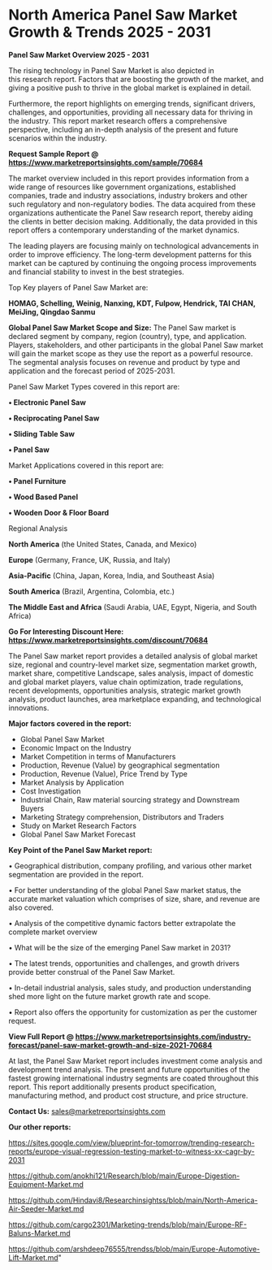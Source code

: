 # North America Panel Saw Market Growth & Trends 2025 - 2031

<Strong> Panel Saw Market Overview 2025 - 2031</strong>

The rising technology in Panel Saw Market is also depicted in this research report. Factors that are boosting the growth of the market, and giving a positive push to thrive in the global market is explained in detail.

Furthermore, the report highlights on emerging trends, significant drivers, challenges, and opportunities, providing all necessary data for thriving in the industry. This report market research offers a comprehensive perspective, including an in-depth analysis of the present and future scenarios within the industry.

<strong>Request Sample Report @ <a href=https://www.marketreportsinsights.com/sample/70684>https://www.marketreportsinsights.com/sample/70684</a></strong>

The market overview included in this report provides information from a wide range of resources like government organizations, established companies, trade and industry associations, industry brokers and other such regulatory and non-regulatory bodies. The data acquired from these organizations authenticate the Panel Saw research report, thereby aiding the clients in better decision making. Additionally, the data provided in this report offers a contemporary understanding of the market dynamics.

The leading players are focusing mainly on technological advancements in order to improve efficiency. The long-term development patterns for this market can be captured by continuing the ongoing process improvements and financial stability to invest in the best strategies.

Top Key players of Panel Saw Market are:

<strong>HOMAG, Schelling, Weinig, Nanxing, KDT, Fulpow, Hendrick, TAI CHAN, MeiJing, Qingdao Sanmu</strong>

<strong><b>Global Panel Saw Market Scope and Size:</b></strong>
The Panel Saw market is declared segment by company, region (country), type, and application. Players, stakeholders, and other participants in the global Panel Saw market will gain the market scope as they use the report as a powerful resource. The segmental analysis focuses on revenue and product by type and application and the forecast period of 2025-2031.

Panel Saw Market Types covered in this report are:

<strong>• Electronic Panel Saw

• Reciprocating Panel Saw

• Sliding Table Saw

• Panel Saw</strong>

Market Applications covered in this report are:

<strong>• Panel Furniture

• Wood Based Panel

• Wooden Door & Floor Board</strong> 

Regional Analysis

<strong>North America</strong> (the United States, Canada, and Mexico)

<strong>Europe</strong> (Germany, France, UK, Russia, and Italy)

<strong>Asia-Pacific</strong> (China, Japan, Korea, India, and Southeast Asia)

<strong>South America</strong> (Brazil, Argentina, Colombia, etc.)

<strong>The Middle East and Africa</strong> (Saudi Arabia, UAE, Egypt, Nigeria, and South Africa)

<strong>Go For Interesting Discount Here: <a href=https://www.marketreportsinsights.com/discount/70684>https://www.marketreportsinsights.com/discount/70684</a></strong>

The Panel Saw market report provides a detailed analysis of global market size, regional and country-level market size, segmentation market growth, market share, competitive Landscape, sales analysis, impact of domestic and global market players, value chain optimization, trade regulations, recent developments, opportunities analysis, strategic market growth analysis, product launches, area marketplace expanding, and technological innovations.

<strong><b>Major factors covered in the report:</b></strong>
<ul>
  <li>Global Panel Saw Market </li>
  <li>Economic Impact on the Industry</li>
  <li>Market Competition in terms of Manufacturers</li>
  <li>Production, Revenue (Value) by geographical segmentation</li>
  <li>Production, Revenue (Value), Price Trend by Type</li>
  <li>Market Analysis by Application</li>
  <li>Cost Investigation</li>
  <li>Industrial Chain, Raw material sourcing strategy and Downstream Buyers</li>
  <li>Marketing Strategy comprehension, Distributors and Traders</li>
  <li>Study on Market Research Factors</li>
  <li>Global Panel Saw Market Forecast</li>
</ul>

<strong><b>Key Point of the Panel Saw Market report:</b></strong>

• Geographical distribution, company profiling, and various other market segmentation are provided in the report.

• For better understanding of the global Panel Saw market status, the accurate market valuation which comprises of size, share, and revenue are also covered.

• Analysis of the competitive dynamic factors better extrapolate the complete market overview

• What will be the size of the emerging Panel Saw market in 2031?

• The latest trends, opportunities and challenges, and growth drivers provide better construal of the Panel Saw Market.

• In-detail industrial analysis, sales study, and production understanding shed more light on the future market growth rate and scope.

• Report also offers the opportunity for customization as per the customer request.

<strong><b>View Full Report @ <a href=https://www.marketreportsinsights.com/industry-forecast/panel-saw-market-growth-and-size-2021-70684>https://www.marketreportsinsights.com/industry-forecast/panel-saw-market-growth-and-size-2021-70684</a></b></strong>


At last, the Panel Saw Market report includes investment come analysis and development trend analysis. The present and future opportunities of the fastest growing international industry segments are coated throughout this report. This report additionally presents product specification, manufacturing method, and product cost structure, and price structure.

<strong>Contact Us:</strong>
sales@marketreportsinsights.com

<strong>Our other reports:</strong>

<a href=https://sites.google.com/view/blueprint-for-tomorrow/trending-research-reports/europe-visual-regression-testing-market-to-witness-xx-cagr-by-2031>https://sites.google.com/view/blueprint-for-tomorrow/trending-research-reports/europe-visual-regression-testing-market-to-witness-xx-cagr-by-2031</a>

<a href=https://github.com/anokhi121/Research/blob/main/Europe-Digestion-Equipment-Market.md>https://github.com/anokhi121/Research/blob/main/Europe-Digestion-Equipment-Market.md</a>

<a href=https://github.com/Hindavi8/Researchinsightss/blob/main/North-America-Air-Seeder-Market.md>https://github.com/Hindavi8/Researchinsightss/blob/main/North-America-Air-Seeder-Market.md</a>

<a href=https://github.com/cargo2301/Marketing-trends/blob/main/Europe-RF-Baluns-Market.md>https://github.com/cargo2301/Marketing-trends/blob/main/Europe-RF-Baluns-Market.md</a>

<a href=https://github.com/arshdeep76555/trendss/blob/main/Europe-Automotive-Lift-Market.md>https://github.com/arshdeep76555/trendss/blob/main/Europe-Automotive-Lift-Market.md</a>"
